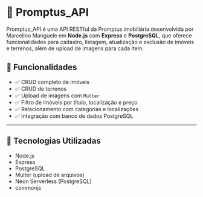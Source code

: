 # 🏡 Promptus_API

Promptus_API é uma API RESTful da Promptus imobiliária  desenvolvida por Marcelino Manguele em **Node.js** com **Express** e **PostgreSQL**, que oferece funcionalidades para cadastro, listagem, atualização e exclusão de imóveis e terrenos, além de upload de imagens para cada item.

## 🚀 Funcionalidades

- ✅ CRUD completo de imóveis
- ✅ CRUD de terrenos
- ✅ Upload de imagens com `Multer`
- ✅ Filtro de imóveis por título, localização e preço
- ✅ Relacionamento com categorias e localizações
- ✅ Integração com banco de dados PostgreSQL

---

## 🧱 Tecnologias Utilizadas

- Node.js
- Express
- PostgreSQL
- Multer (upload de arquivos)
- Neon Serverless (PostgreSQL)
- commonjs


